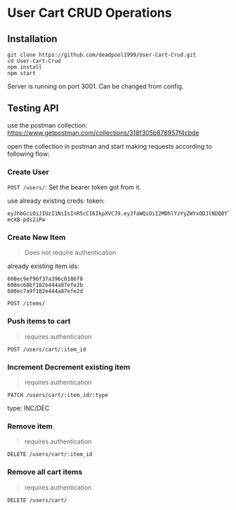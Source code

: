 # User Cart CRUD Operations

## Installation

```
git clone https://github.com/deadpool1999/User-Cart-Crud.git
cd User-Cart-Crud
npm install
npm start
```

Server is running on port 3001. Can be changed from config.

## Testing API

use the postman collection: https://www.getpostman.com/collections/318f305b878957f4cbde

open the collection in postman and start making requests according to following flow:

### Create User

`POST /users/`: Set the bearer token got from it.

use already existing creds: 
token:

```
eyJhbGciOiJIUzI1NiIsInR5cCI6IkpXVCJ9.eyJfaWQiOiI2MDhlYzYyZWYxODJlNDQ0YTg3ZWZlMjkiLCJpYXQiOjE2MTk5Njk1ODN9.qaA0GW996mPnxEOp8ug6CXZCzWAUrN-mcXB-pds2iPw
```

### Create New Item

> Does not require authentication

already existing item ids: 

```
608ec9ef96f37a396c0186f8
608ec68bf182e444a87efe2b
608ec7a9f182e444a87efe2d
```

`POST /items/`

### Push items to cart

> requires authentication

`POST /users/cart/:item_id`

### Increment Decrement existing item

> requires authentication

`PATCH /users/cart/:item_id/:type`

type: INC/DEC

### Remove item 

> requires authentication

`DELETE /users/cart/:item_id`

### Remove all cart items

> requires authentication

`DELETE /users/cart/`

